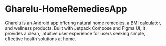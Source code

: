 # Gharelu-HomeRemediesApp
Gharelu is an Android app offering natural home remedies, a BMI calculator, and wellness products. Built with Jetpack Compose and Figma UI, it provides a clean, intuitive user experience for users seeking simple, effective health solutions at home.
